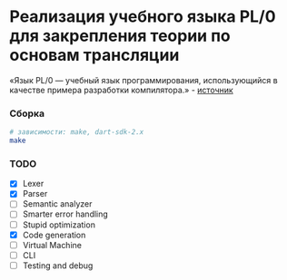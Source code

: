 
# Реализация учебного языка PL/0 для закрепления теории по основам трансляции

«‎Язык PL/0 — учебный язык программирования, использующийся в качестве примера разработки компилятора.» - [источник](http://progopedia.ru/language/pl0/)

### Сборка
```bash
# зависимости: make, dart-sdk-2.x
make
```

### TODO
- [x] Lexer
- [x] Parser
- [ ] Semantic analyzer
- [ ] Smarter error handling
- [ ] Stupid optimization
- [x] Code generation
- [ ] Virtual Machine
- [ ] CLI
- [ ] Testing and debug
